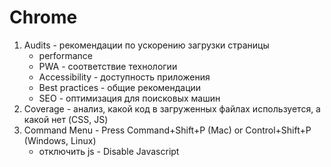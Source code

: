 # Chrome
1. Audits -  рекомендации по ускорению загрузки страницы
    - performance
    - PWA - соответствие технологии
    - Accessibility - доступность приложения
    - Best practices - общие рекомендации
    - SEO - оптимизация для поисковых машин
2. Coverage - анализ, какой код в загруженных файлах используется, а какой нет (CSS, JS)
3. Command Menu - Press Command+Shift+P (Mac) or Control+Shift+P (Windows, Linux)
    - отключить js - Disable Javascript